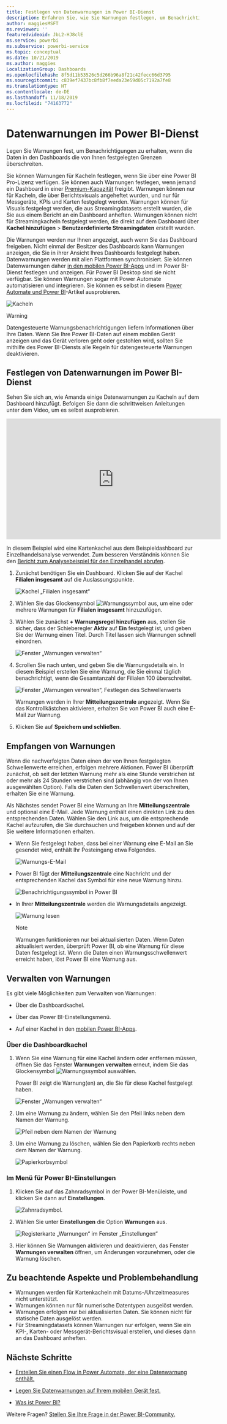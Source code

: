 ```yaml
---
title: Festlegen von Datenwarnungen im Power BI-Dienst
description: Erfahren Sie, wie Sie Warnungen festlegen, um Benachrichtigungen zu erhalten, wenn die Daten in den Dashboards die von Ihnen im Microsoft Power BI-Dienst festgelegten Grenzen überschreiten.
author: maggiesMSFT
ms.reviewer: ''
featuredvideoid: JbL2-HJ8clE
ms.service: powerbi
ms.subservice: powerbi-service
ms.topic: conceptual
ms.date: 10/21/2019
ms.author: maggies
LocalizationGroup: Dashboards
ms.openlocfilehash: 8f5d11b53526c5d266b96a8f21c42fecc66d3795
ms.sourcegitcommit: c839ef7437bc8fb8f7eeda23e59d05c7192a7fe8
ms.translationtype: HT
ms.contentlocale: de-DE
ms.lasthandoff: 11/18/2019
ms.locfileid: "74163772"
---
```

# <a name="data-alerts-in-the-power-bi-service"></a>Datenwarnungen im Power BI-Dienst

Legen Sie Warnungen fest, um Benachrichtigungen zu erhalten, wenn die Daten in den Dashboards die von Ihnen festgelegten Grenzen überschreiten.

Sie können Warnungen für Kacheln festlegen, wenn Sie über eine Power BI Pro-Lizenz verfügen. Sie können auch Warnungen festlegen, wenn jemand ein Dashboard in einer [Premium-Kapazität](service-premium-what-is.md) freigibt. Warnungen können nur für Kacheln, die über Berichtsvisuals angeheftet wurden, und nur für Messgeräte, KPIs und Karten festgelegt werden. Warnungen können für Visuals festgelegt werden, die aus Streamingdatasets erstellt wurden, die Sie aus einem Bericht an ein Dashboard anheften. Warnungen können nicht für Streamingkacheln festgelegt werden, die direkt auf dem Dashboard über **Kachel hinzufügen** > **Benutzerdefinierte Streamingdaten** erstellt wurden.

Die Warnungen werden nur Ihnen angezeigt, auch wenn Sie das Dashboard freigeben. Nicht einmal der Besitzer des Dashboards kann Warnungen anzeigen, die Sie in ihrer Ansicht Ihres Dashboards festgelegt haben. Datenwarnungen werden mit allen Plattformen synchronisiert. Sie können Datenwarnungen daher [in den mobilen Power BI-Apps](consumer/mobile/mobile-set-data-alerts-in-the-mobile-apps.md) und im Power BI-Dienst festlegen und anzeigen. Für Power BI Desktop sind sie nicht verfügbar. Sie können Warnungen sogar mit Power Automate automatisieren und integrieren. Sie können es selbst in diesem [Power Automate und Power BI](service-flow-integration.md)-Artikel ausprobieren.

![Kacheln](media/service-set-data-alerts/powerbi-alert-types-new.png)

> [!WARNING]
> Datengesteuerte Warnungsbenachrichtigungen liefern Informationen über Ihre Daten. Wenn Sie Ihre Power BI-Daten auf einem mobilen Gerät anzeigen und das Gerät verloren geht oder gestohlen wird, sollten Sie mithilfe des Power BI-Diensts alle Regeln für datengesteuerte Warnungen deaktivieren.

## <a name="set-data-alerts-in-the-power-bi-service"></a>Festlegen von Datenwarnungen im Power BI-Dienst

Sehen Sie sich an, wie Amanda einige Datenwarnungen zu Kacheln auf dem Dashboard hinzufügt. Befolgen Sie dann die schrittweisen Anleitungen unter dem Video, um es selbst ausprobieren.

<iframe width="560" height="315" src="https://www.youtube.com/embed/JbL2-HJ8clE" frameborder="0" allowfullscreen></iframe>

In diesem Beispiel wird eine Kartenkachel aus dem Beispieldashboard zur Einzelhandelsanalyse verwendet. Zum besseren Verständnis können Sie den [Bericht zum Analysebeispiel für den Einzelhandel abrufen](sample-retail-analysis.md#get-the-content-pack-for-this-sample).

1. Zunächst benötigen Sie ein Dashboard. Klicken Sie auf der Kachel **Filialen insgesamt** auf die Auslassungspunkte.

   ![Kachel „Filialen insgesamt“](media/service-set-data-alerts/powerbi-card.png)

1. Wählen Sie das Glockensymbol ![Warnungssymbol](media/service-set-data-alerts/power-bi-bell-icon.png) aus, um eine oder mehrere Warnungen für **Filialen insgesamt** hinzuzufügen.

1. Wählen Sie zunächst **+ Warnungsregel hinzufügen** aus, stellen Sie sicher, dass der Schieberegler **Aktiv** auf **Ein** festgelegt ist, und geben Sie der Warnung einen Titel. Durch Titel lassen sich Warnungen schnell einordnen.

   ![Fenster „Warnungen verwalten“](media/service-set-data-alerts/powerbi-alert-title.png)

1. Scrollen Sie nach unten, und geben Sie die Warnungsdetails ein.  In diesem Beispiel erstellen Sie eine Warnung, die Sie einmal täglich benachrichtigt, wenn die Gesamtanzahl der Filialen 100 überschreitet.

   ![Fenster „Warnungen verwalten“, Festlegen des Schwellenwerts](media/service-set-data-alerts/power-bi-set-alert-details.png)

    Warnungen werden in Ihrer **Mitteilungszentrale** angezeigt. Wenn Sie das Kontrollkästchen aktivieren, erhalten Sie von Power BI auch eine E-Mail zur Warnung.

1. Klicken Sie auf **Speichern und schließen**.

## <a name="receiving-alerts"></a>Empfangen von Warnungen

Wenn die nachverfolgten Daten einen der von Ihnen festgelegten Schwellenwerte erreichen, erfolgen mehrere Aktionen. Power BI überprüft zunächst, ob seit der letzten Warnung mehr als eine Stunde verstrichen ist oder mehr als 24 Stunden verstrichen sind (abhängig von der von Ihnen ausgewählten Option). Falls die Daten den Schwellenwert überschreiten, erhalten Sie eine Warnung.

Als Nächstes sendet Power BI eine Warnung an Ihre **Mitteilungszentrale** und optional eine E-Mail. Jede Warnung enthält einen direkten Link zu den entsprechenden Daten. Wählen Sie den Link aus, um die entsprechende Kachel aufzurufen, die Sie durchsuchen und freigeben können und auf der Sie weitere Informationen erhalten.  

* Wenn Sie festgelegt haben, dass bei einer Warnung eine E-Mail an Sie gesendet wird, enthält Ihr Posteingang etwa Folgendes.

   ![Warnungs-E-Mail](media/service-set-data-alerts/powerbi-alerts-email.png)

* Power BI fügt der **Mitteilungszentrale** eine Nachricht und der entsprechenden Kachel das Symbol für eine neue Warnung hinzu.

   ![Benachrichtigungssymbol in Power BI](media/service-set-data-alerts/powerbi-alert-notifications.png)

* In Ihrer **Mitteilungszentrale** werden die Warnungsdetails angezeigt.

    ![Warnung lesen](media/service-set-data-alerts/powerbi-alert-notification.png)

   > [!NOTE]
   > Warnungen funktionieren nur bei aktualisierten Daten. Wenn Daten aktualisiert werden, überprüft Power BI, ob eine Warnung für diese Daten festgelegt ist. Wenn die Daten einen Warnungsschwellenwert erreicht haben, löst Power BI eine Warnung aus.

## <a name="managing-alerts"></a>Verwalten von Warnungen

Es gibt viele Möglichkeiten zum Verwalten von Warnungen:

* Über die Dashboardkachel.

* Über das Power BI-Einstellungsmenü.

* Auf einer Kachel in den [mobilen Power BI-Apps](consumer/mobile/mobile-set-data-alerts-in-the-mobile-apps.md).

### <a name="from-the-dashboard-tile"></a>Über die Dashboardkachel

1. Wenn Sie eine Warnung für eine Kachel ändern oder entfernen müssen, öffnen Sie das Fenster **Warnungen verwalten** erneut, indem Sie das Glockensymbol ![Warnungssymbol](media/service-set-data-alerts/power-bi-bell-icon.png) auswählen.

    Power BI zeigt die Warnung(en) an, die Sie für diese Kachel festgelegt haben.

    ![Fenster „Warnungen verwalten“](media/service-set-data-alerts/powerbi-see-alerts.png)

1. Um eine Warnung zu ändern, wählen Sie den Pfeil links neben dem Namen der Warnung.

    ![Pfeil neben dem Namen der Warnung](media/service-set-data-alerts/powerbi-see-alerts-arrow.png)

1. Um eine Warnung zu löschen, wählen Sie den Papierkorb rechts neben dem Namen der Warnung.

      ![Papierkorbsymbol](media/service-set-data-alerts/powerbi-see-alerts-delete.png)

### <a name="from-the-power-bi-settings-menu"></a>Im Menü für Power BI-Einstellungen

1. Klicken Sie auf das Zahnradsymbol in der Power BI-Menüleiste, und klicken Sie dann auf **Einstellungen**.

    ![Zahnradsymbol](media/service-set-data-alerts/powerbi-gear-icon.png).

1. Wählen Sie unter **Einstellungen** die Option **Warnungen** aus.

    ![Registerkarte „Warnungen“ im Fenster „Einstellungen“](media/service-set-data-alerts/powerbi-alert-settings.png)

1. Hier können Sie Warnungen aktivieren und deaktivieren, das Fenster **Warnungen verwalten** öffnen, um Änderungen vorzunehmen, oder die Warnung löschen.

## <a name="considerations-and-troubleshooting"></a>Zu beachtende Aspekte und Problembehandlung

* Warnungen werden für Kartenkacheln mit Datums-/Uhrzeitmeasures nicht unterstützt.
* Warnungen können nur für numerische Datentypen ausgelöst werden.
* Warnungen erfolgen nur bei aktualisierten Daten. Sie können nicht für statische Daten ausgelöst werden.
* Für Streamingdatasets können Warnungen nur erfolgen, wenn Sie ein KPI-, Karten- oder Messgerät-Berichtsvisual erstellen, und dieses dann an das Dashboard anheften.


## <a name="next-steps"></a>Nächste Schritte

* [Erstellen Sie einen Flow in Power Automate, der eine Datenwarnung enthält.](service-flow-integration.md)

* [Legen Sie Datenwarnungen auf Ihrem mobilen Gerät fest.](consumer/mobile/mobile-set-data-alerts-in-the-mobile-apps.md)

* [Was ist Power BI?](fundamentals/power-bi-overview.md)

Weitere Fragen? [Stellen Sie Ihre Frage in der Power BI-Community.](https://community.powerbi.com/)
